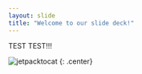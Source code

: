 ```yaml
---
layout: slide
title: "Welcome to our slide deck!"
---
```


TEST TEST!!!

![jetpacktocat](https://octodex.github.com/images/jetpacktocat.png)
{: .center}
